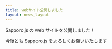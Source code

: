 ```yaml
---
title: webサイト公開しました
layout: news_layout
---
```

Sapporo.js の web サイトを公開しました！

今後とも Sapporo.js をよろしくお願いいたします
